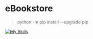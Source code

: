 # eBookstore  

>python -m pip install --upgrade pip  


[![My Skills](https://skillicons.dev/icons?i=python,django,js,docker&theme=light)](https://skillicons.dev)
